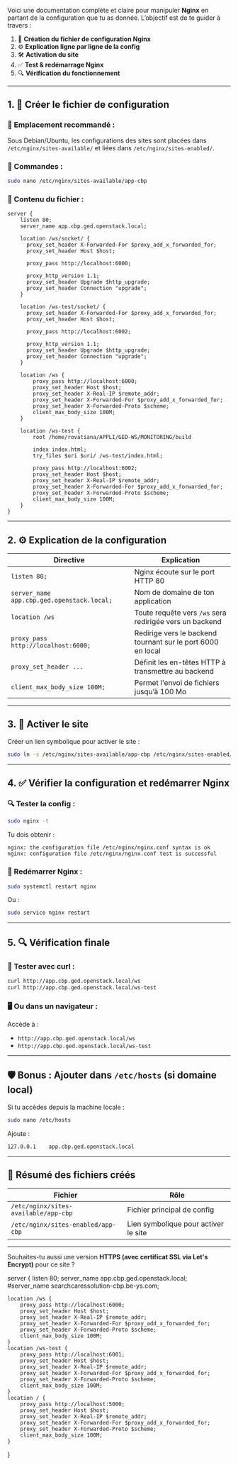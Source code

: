 Voici une documentation complète et claire pour manipuler **Nginx** en partant de la configuration que tu as donnée. L’objectif est de te guider à travers :

1. 📁 **Création du fichier de configuration Nginx**
2. ⚙️ **Explication ligne par ligne de la config**
3. 🛠️ **Activation du site**
4. ✅ **Test & redémarrage Nginx**
5. 🔍 **Vérification du fonctionnement**

---

## 1. 📁 Créer le fichier de configuration

### 📌 Emplacement recommandé :

Sous Debian/Ubuntu, les configurations des sites sont placées dans `/etc/nginx/sites-available/` et liées dans `/etc/nginx/sites-enabled/`.

### 🧾 Commandes :

```bash
sudo nano /etc/nginx/sites-available/app-cbp
```

### 📝 Contenu du fichier :

```nginx
server {
    listen 80;
    server_name app.cbp.ged.openstack.local;
    
    location /ws/socket/ {
      proxy_set_header X-Forwarded-For $proxy_add_x_forwarded_for;
      proxy_set_header Host $host;

      proxy_pass http://localhost:6000;

      proxy_http_version 1.1;
      proxy_set_header Upgrade $http_upgrade;
      proxy_set_header Connection "upgrade";
    }
    
    location /ws-test/socket/ {
      proxy_set_header X-Forwarded-For $proxy_add_x_forwarded_for;
      proxy_set_header Host $host;

      proxy_pass http://localhost:6002;

      proxy_http_version 1.1;
      proxy_set_header Upgrade $http_upgrade;
      proxy_set_header Connection "upgrade";
    }
	
    location /ws {
        proxy_pass http://localhost:6000;
        proxy_set_header Host $host;
        proxy_set_header X-Real-IP $remote_addr;
        proxy_set_header X-Forwarded-For $proxy_add_x_forwarded_for;
        proxy_set_header X-Forwarded-Proto $scheme;
        client_max_body_size 100M;
    }    
	
    location /ws-test {
        root /home/rovatiana/APPLI/GED-WS/MONITORING/build

        index index.html;
        try_files $uri $uri/ /ws-test/index.html;

        proxy_pass http://localhost:6002;
        proxy_set_header Host $host;
        proxy_set_header X-Real-IP $remote_addr;
        proxy_set_header X-Forwarded-For $proxy_add_x_forwarded_for;
        proxy_set_header X-Forwarded-Proto $scheme;
        client_max_body_size 100M;
    }
}

```

---

## 2. ⚙️ Explication de la configuration

| Directive                                  | Explication                                                 |
| ------------------------------------------ | ----------------------------------------------------------- |
| `listen 80;`                               | Nginx écoute sur le port HTTP 80                            |
| `server_name app.cbp.ged.openstack.local;` | Nom de domaine de ton application                           |
| `location /ws`                             | Toute requête vers `/ws` sera redirigée vers un backend     |
| `proxy_pass http://localhost:6000;`        | Redirige vers le backend tournant sur le port 6000 en local |
| `proxy_set_header ...`                     | Définit les en-têtes HTTP à transmettre au backend          |
| `client_max_body_size 100M;`               | Permet l'envoi de fichiers jusqu’à 100 Mo                   |

---

## 3. 🔗 Activer le site

Créer un lien symbolique pour activer le site :

```bash
sudo ln -s /etc/nginx/sites-available/app-cbp /etc/nginx/sites-enabled/
```

---

## 4. ✅ Vérifier la configuration et redémarrer Nginx

### 🔍 Tester la config :

```bash
sudo nginx -t
```

Tu dois obtenir :

```text
nginx: the configuration file /etc/nginx/nginx.conf syntax is ok
nginx: configuration file /etc/nginx/nginx.conf test is successful
```

### 🔄 Redémarrer Nginx :

```bash
sudo systemctl restart nginx
```

Ou :

```bash
sudo service nginx restart
```

---

## 5. 🔍 Vérification finale

### 🧪 Tester avec curl :

```bash
curl http://app.cbp.ged.openstack.local/ws
curl http://app.cbp.ged.openstack.local/ws-test
```

### 🖥️ Ou dans un navigateur :

Accède à :

* `http://app.cbp.ged.openstack.local/ws`
* `http://app.cbp.ged.openstack.local/ws-test`

---

## 🛡️ Bonus : Ajouter dans `/etc/hosts` (si domaine local)

Si tu accèdes depuis la machine locale :

```bash
sudo nano /etc/hosts
```

Ajoute :

```
127.0.0.1    app.cbp.ged.openstack.local
```

---

## 📂 Résumé des fichiers créés

| Fichier                              | Rôle                                 |
| ------------------------------------ | ------------------------------------ |
| `/etc/nginx/sites-available/app-cbp` | Fichier principal de config          |
| `/etc/nginx/sites-enabled/app-cbp`   | Lien symbolique pour activer le site |

---

Souhaites-tu aussi une version **HTTPS (avec certificat SSL via Let's Encrypt)** pour ce site ?


server {
    listen 80;
    server_name app.cbp.ged.openstack.local;
    #server_name searchcaressolution-cbp.be-ys.com;

    location /ws {
        proxy_pass http://localhost:6000;
        proxy_set_header Host $host;
        proxy_set_header X-Real-IP $remote_addr;
        proxy_set_header X-Forwarded-For $proxy_add_x_forwarded_for;
        proxy_set_header X-Forwarded-Proto $scheme;
        client_max_body_size 100M;
    }
    location /ws-test {
        proxy_pass http://localhost:6001;
        proxy_set_header Host $host;
        proxy_set_header X-Real-IP $remote_addr;
        proxy_set_header X-Forwarded-For $proxy_add_x_forwarded_for;
        proxy_set_header X-Forwarded-Proto $scheme;
        client_max_body_size 100M;
    }
    location / {
        proxy_pass http://localhost:5000;
        proxy_set_header Host $host;
        proxy_set_header X-Real-IP $remote_addr;
        proxy_set_header X-Forwarded-For $proxy_add_x_forwarded_for;
        proxy_set_header X-Forwarded-Proto $scheme;
        client_max_body_size 100M;
    }
}

